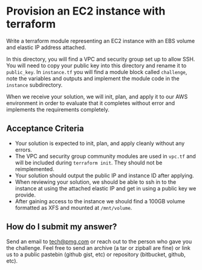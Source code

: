 # Provision an EC2 instance with terraform

Write a terraform module representing an EC2 instance with an EBS volume
and elastic IP address attached.

In this directory, you will find a VPC and security group set up to allow SSH.
You will need to copy your public key into this directory and rename it to
`public_key`.  In `instance.tf` you will find a module block called `challenge`, 
note the variables and outputs and implement the module code in the `instance`
subdirectory.

When we receive your solution, we will init, plan, and apply it to our AWS
environment in order to evaluate that it completes without error and implements
the requirements completely.

## Acceptance Criteria

- Your solution is expected to init, plan, and apply cleanly without any
  errors.
- The VPC and security group community modules are used in `vpc.tf` and will 
  be included during `terraform init`.  They should not be reimplemented.
- Your solution should output the public IP and instance ID after applying.
- When reviewing your solution, we should be able to ssh in to the instance at
  using the attached elastic IP and get in using a public key we provide.
- After gaining access to the instance we should find a 100GB volume formatted
  as XFS and mounted at `/mnt/volume`.

## How do I submit my answer?

Send an email to tech@pmg.com or reach out to the person who gave you the
challenge. Feel free to send an archive (a tar or zipball are fine) or link us
to a public pastebin (github gist, etc) or repository (bitbucket, github, etc).
